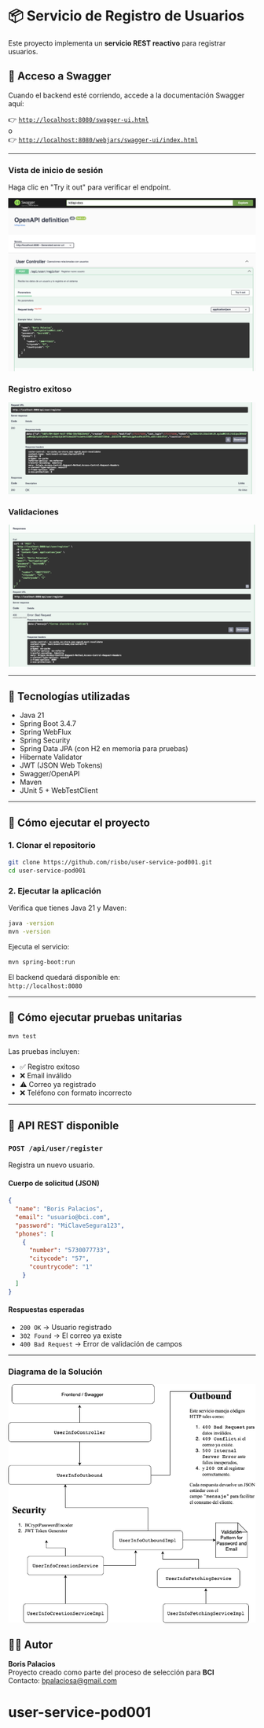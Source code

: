 # 📦 Servicio de Registro de Usuarios

Este proyecto implementa un **servicio REST reactivo** para registrar usuarios.  
 
## 📘 Acceso a Swagger

Cuando el backend esté corriendo, accede a la documentación Swagger aquí:

👉 [`http://localhost:8080/swagger-ui.html`](http://localhost:8080/swagger-ui.html)  
o  
👉 [`http://localhost:8080/webjars/swagger-ui/index.html`](http://localhost:8080/webjars/swagger-ui/index.html)

***

### Vista de inicio de sesión

Haga clic en "Try it out" para verificar el endpoint.

![Login](readme-res/01.png)

### Registro exitoso
![Registro](readme-res/02.png)

### Validaciones
![Validaciones](readme-res/03.png)


***

## 🧰 Tecnologías utilizadas

- Java 21  
- Spring Boot 3.4.7  
- Spring WebFlux  
- Spring Security  
- Spring Data JPA (con H2 en memoria para pruebas)  
- Hibernate Validator  
- JWT (JSON Web Tokens)  
- Swagger/OpenAPI  
- Maven  
- JUnit 5 + WebTestClient  

***

## 🚀 Cómo ejecutar el proyecto

### 1. Clonar el repositorio

```bash
git clone https://github.com/risbo/user-service-pod001.git
cd user-service-pod001
```

### 2. Ejecutar la aplicación

Verifica que tienes Java 21 y Maven:

```bash
java -version
mvn -version
```

Ejecuta el servicio:

```bash
mvn spring-boot:run
```

El backend quedará disponible en:  
`http://localhost:8080`

***

## 🧪 Cómo ejecutar pruebas unitarias

```bash
mvn test
```

Las pruebas incluyen:

- ✅ Registro exitoso  
- ❌ Email inválido  
- ⚠️ Correo ya registrado  
- ❌ Teléfono con formato incorrecto

***

## 🔐 API REST disponible

### `POST /api/user/register`

Registra un nuevo usuario.

#### Cuerpo de solicitud (JSON)

```json
{
  "name": "Boris Palacios",
  "email": "usuario@bci.com",
  "password": "MiClaveSegura123",
  "phones": [
    {
      "number": "5730077733",
      "citycode": "57",
      "countrycode": "1"
    }
  ]
}
```

#### Respuestas esperadas

- `200 OK` → Usuario registrado  
- `302 Found` → El correo ya existe  
- `400 Bad Request` → Error de validación de campos  

***


### Diagrama de la Solución
![Diagrama Solución](readme-res/004.png)


## 👨‍💻 Autor

**Boris Palacios**  
Proyecto creado como parte del proceso de selección para **BCI**  
Contacto: bpalaciosa@gmail.com
# user-service-pod001
